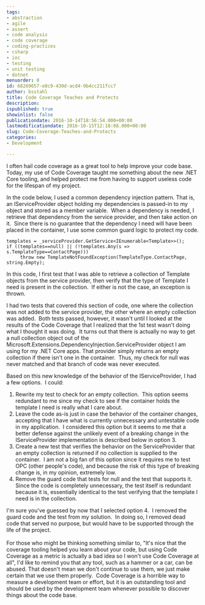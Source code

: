 ```yaml
---
tags:
- abstraction
- agile
- assert
- code analysis
- code coverage
- coding-practices
- csharp
- ioc
- testing
- unit testing
- dotnet
menuorder: 0
id: 68269657-e0c9-430d-acd4-9b4cc211fcc7
author: bsstahl
title: Code Coverage Teaches and Protects
description: 
ispublished: true
showinlist: false
publicationdate: 2016-10-14T18:56:54.000+00:00
lastmodificationdate: 2016-10-15T12:18:08.000+00:00
slug: Code-Coverage-Teaches-and-Protects
categories:
- Development

---
```

I often hail code coverage as a great tool to help improve your code base.  Today, my use of Code Coverage taught me something about the new .NET Core tooling, and helped protect me from having to support useless code for the lifespan of my project.

In the code below, I used a common dependency injection pattern. That is, an IServiceProvider object holding my dependencies is passed-in to my object and stored as a member variable.  When a dependency is needed, I retrieve that dependency from the service provider, and then take action on it.  Since there is no guarantee that the dependency I need will have been placed in the container, I use some common guard logic to protect my code.

```
templates = _serviceProvider.GetService<IEnumerable<Template>>();
if ((templates==null) || (!templates.Any(s => s.TemplateType==ContactPage)))
     throw new TemplateNotFoundException(TemplateType.ContactPage, string.Empty);
```

In this code, I first test that I was able to retrieve a collection of Template objects from the service provider, then verify that the type of Template I need is present in the collection.  If either is not the case, an exception is thrown.

I had two tests that covered this section of code, one where the collection was not added to the service provider, the other where an empty collection was added.  Both tests passed, however, it wasn't until I looked at the results of the Code Coverage that I realized that the 1st test wasn't doing what I thought it was doing.  It turns out that there is actually no way to get a null collection object out of the Microsoft.Extensions.DependencyInjection.ServiceProvider object I am using for my .NET Core apps. That provider simply returns an empty collection if there isn't one in the container.  Thus, my check for null was never matched and that branch of code was never executed.

Based on this new knowledge of the behavior of the IServiceProvider, I had a few options.  I could:

1. Rewrite my test to check for an empty collection.  This option seems redundant to me since my check to see if the container holds the template I need is really what I care about.
2. Leave the code as-is just in case the behavior of the container changes, accepting that I have what is currently unnecessary and untestable code in my application.  I considered this option but it seems to me that a better defense against the unlikely event of a breaking change in the IServiceProvider implementation is described below in option 3.
3. Create a new test that verifies the behavior on the ServiceProvider that an empty collection is returned if no collection is supplied to the container.  I am not a big fan of this option since it requires me to test OPC (other people's code), and because the risk of this type of breaking change is, in my opinion, extremely low.
4. Remove the guard code that tests for null and the test that supports it.  Since the code is completely unnecessary, the test itself is redundant because it is, essentially identical to the test verifying that the template I need is in the collection.

I'm sure you've guessed by now that I selected option 4.  I removed the guard code and the test from my solution.  In doing so, I removed dead code that served no purpose, but would have to be supported through the life of the project.  
     
For those who might be thinking something similar to, "It's nice that the coverage tooling helped you learn about your code, but using Code Coverage as a metric is actually a bad idea so I won't use Code Coverage at all", I'd like to remind you that any tool, such as a hammer or a car, can be abused. That doesn't mean we don't continue to use them, we just make certain that we use them properly.  Code Coverage is a horrible way to measure a development team or effort, but it is an outstanding tool and should be used by the development team whenever possible to discover things about the code base.